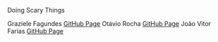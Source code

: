 Doing Scary Things

Graziele Fagundes [GitHub Page](https://github.com/graziele-fagundes)
Otávio Rocha [GitHub Page](https://github.com/OitavoRocha)
João Vitor Farias [GitHub Page]([https://github.com/OitavoRocha](https://github.com/joaovfarias))
